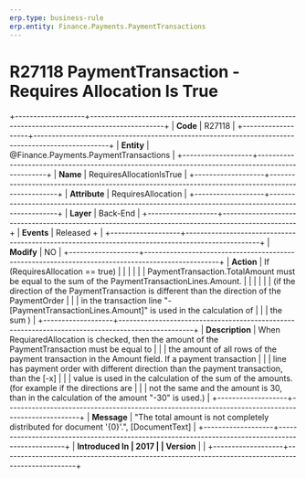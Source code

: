 ```yaml
---
erp.type: business-rule
erp.entity: Finance.Payments.PaymentTransactions
---
```


# R27118 PaymentTransaction - Requires Allocation Is True
+-------------------+--------------------------------------------------------------------------------------------------+
| **Code**          | R27118                                                                                           |
+-------------------+--------------------------------------------------------------------------------------------------+
| **Entity**        | @Finance.Payments.PaymentTransactions                                                                               |
+-------------------+--------------------------------------------------------------------------------------------------+
| **Name**          | RequiresAllocationIsTrue                                                                         |
+-------------------+--------------------------------------------------------------------------------------------------+
| **Attribute**     | RequiresAllocation                                                                               |
+-------------------+--------------------------------------------------------------------------------------------------+
| **Layer**         | Back-End                                                                                         |
+-------------------+--------------------------------------------------------------------------------------------------+
| **Events**        | Released +                                                                                       |
+-------------------+--------------------------------------------------------------------------------------------------+
| **Modify**        | NO                                                                                               |
+-------------------+--------------------------------------------------------------------------------------------------+
| **Action**        | If (RequiresAllocation == true)                                                                  |
|                   |                                                                                                  |
|                   | PaymentTransaction.TotalAmount must be equal to the sum of the PaymentTransactionLines.Amount.   |
|                   |                                                                                                  |
|                   | (if the direction of the PaymentTransaction is different than the direction of the PaymentOrder  |
|                   | in the transaction line \"-\[PaymentTransactionLines.Amount\]\" is used in the calculation of    |
|                   | the sum )                                                                                        |
+-------------------+--------------------------------------------------------------------------------------------------+
| **Description**   | When RequiaredAllocation is checked, then the amount of the PaymentTransaction must be equal to  |
|                   | the amount of all rows of the payment transaction in the Amount field. If a payment transaction  |
|                   | line has payment order with different direction than the payment transaction, than the \[-x\]    |
|                   | value is used in the calculation of the sum of the amounts. (for example if the directions are   |
|                   | not the same and the amount is 30, than in the calculation of the amount \"-30\" is used.)       |
+-------------------+--------------------------------------------------------------------------------------------------+
| **Message**       | \"The total amount is not completely distributed for document \'{0}\'.\", \[DocumentText\]       |
+-------------------+--------------------------------------------------------------------------------------------------+
| **Introduced In   | 2017                                                                                             |
| Version**         |                                                                                                  |
+-------------------+--------------------------------------------------------------------------------------------------+

  

  

  
